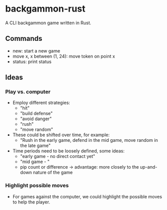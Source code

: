 # backgammon-rust

A CLI backgammon game written in Rust.

## Commands

* new: start a new game
* move x, x between (1, 24): move token on point x
* status: print status

## Ideas

### Play vs. computer

* Employ different strategies:
  * "hit"
  * "build defense"
  * "avoid danger"
  * "rush"
  * "move random"
* These could be shifted over time, for example:
  * "Rush in the early game, defend in the mid game, move random in the late game"
* Time periods need to be loosely defined, some ideas:
  * "early game - no direct contact yet"
  * "mid game - "
  * pip count or difference -> advantage: more closely to the up-and-down nature of the game

### Highlight possible moves

* For games against the computer, we could highlight the possible moves to help the player.

